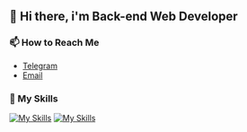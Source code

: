 ## 👋 Hi there, i'm Back-end Web Developer

### 📫 How to Reach Me
- [Telegram](https://t.me/tuxatten)
- [Email]()

### 💪 My Skills
[![My Skills](https://skillicons.dev/icons?i=python)](https://python.org) [![My Skills](https://skillicons.dev/icons?i=git)](https://git-scm.com/)

<!--``
**tuxatten/tuxatten** is a ✨ _special_ ✨ repository because its `README.md` (this file) appears on your GitHub profile.

Here are some ideas to get you started:

- 🔭 I’m currently working on ...
- 🌱 I’m currently learning ...
- 👯 I’m looking to collaborate on ...
- 🤔 I’m looking for help with ...
- 💬 Ask me about ...
- 📫 How to reach me: ...
- 😄 Pronouns: ...
- ⚡ Fun fact: ...
-->
